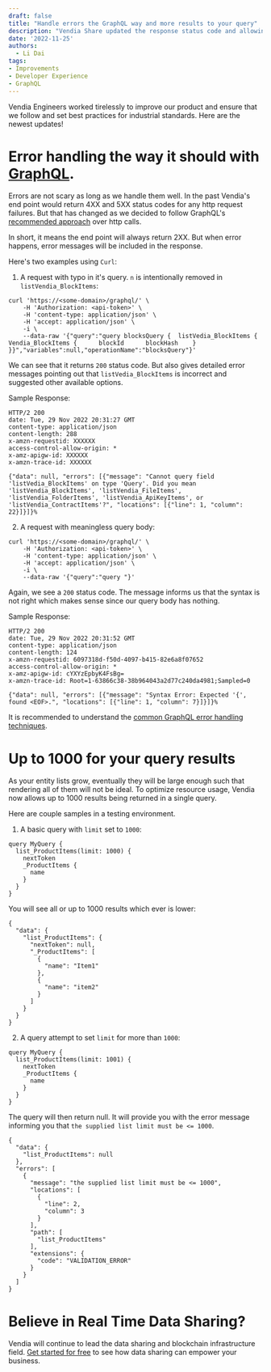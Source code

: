 ```yaml
---
draft: false
title: "Handle errors the GraphQL way and more results to your query"
description: "Vendia Share updated the response status code and allowing up to 1000 query results"
date: '2022-11-25'
authors:
  - Li Dai
tags:
- Improvements
- Developer Experience
- GraphQL
---
```


Vendia Engineers worked tirelessly to improve our product and ensure that we follow and set best practices for industrial standards. Here are the newest updates!

# Error handling the way it should with [GraphQL](https://graphql.org/). 

Errors are not scary as long as we handle them well. In the past Vendia's end point would return 4XX and 5XX status codes for any http request failures. But that has changed as we decided to follow GraphQL's [recommended approach](https://graphql.github.io/graphql-over-http/draft/#sec-Field-errors-encountered-during-execution) over http calls.

In short, it means the end point will always return 2XX. But when error happens, error messages will be included in the response. 

Here's two examples using `Curl`:

1. A request with typo in it's query. `n` is intentionally removed in `listVendia_BlockItems`:
```
curl 'https://<some-domain>/graphql/' \
    -H 'Authorization: <api-token>' \
    -H 'content-type: application/json' \
    -H 'accept: application/json' \
    -i \
    --data-raw '{"query":"query blocksQuery {  listVedia_BlockItems {    Vendia_BlockItems {      blockId      blockHash    }  }}","variables":null,"operationName":"blocksQuery"}'
```

We can see that it returns `200` status code. But also gives detailed error messages pointing out that `listVedia_BlockItems` is incorrect and suggested other available options.

Sample Response:
```
HTTP/2 200
date: Tue, 29 Nov 2022 20:31:27 GMT
content-type: application/json
content-length: 288
x-amzn-requestid: XXXXXX
access-control-allow-origin: *
x-amz-apigw-id: XXXXXX
x-amzn-trace-id: XXXXXX

{"data": null, "errors": [{"message": "Cannot query field 'listVedia_BlockItems' on type 'Query'. Did you mean 'listVendia_BlockItems', 'listVendia_FileItems', 'listVendia_FolderItems', 'listVendia_ApiKeyItems', or 'listVendia_ContractItems'?", "locations": [{"line": 1, "column": 22}]}]}%
```

2. A request with meaningless query body:

```
curl 'https://<some-domain>/graphql/' \
    -H 'Authorization: <api-token>' \
    -H 'content-type: application/json' \
    -H 'accept: application/json' \
    -i \
    --data-raw '{"query":"query "}'
```

Again, we see a `200` status code. The message informs us that the syntax is not right which makes sense since our query body has nothing.

Sample Response:
```
HTTP/2 200
date: Tue, 29 Nov 2022 20:31:52 GMT
content-type: application/json
content-length: 124
x-amzn-requestid: 6097318d-f50d-4097-b415-82e6a8f07652
access-control-allow-origin: *
x-amz-apigw-id: cYXYzEpbyK4FsBg=
x-amzn-trace-id: Root=1-63866c38-38b964043a2d77c240da4981;Sampled=0

{"data": null, "errors": [{"message": "Syntax Error: Expected '{', found <EOF>.", "locations": [{"line": 1, "column": 7}]}]}%
```

It is recommended to understand the [common GraphQL error handling techniques](https://the-guild.dev/blog/graphql-error-handling-with-fp).

# Up to 1000 for your query results
As your entity lists grow, eventually they will be large enough such that rendering all of them will not be ideal. To optimize resource usage, Vendia now allows up to 1000 results being returned in a single query.

Here are couple samples in a testing environment.

1. A basic query with `limit` set to `1000`:

```
query MyQuery {
  list_ProductItems(limit: 1000) {
    nextToken
    _ProductItems {
      name
    }
  }
}
```

You will see all or up to 1000 results which ever is lower:
```
{
  "data": {
    "list_ProductItems": {
      "nextToken": null,
      "_ProductItems": [
        {
          "name": "Item1"
        },
        {
          "name": "item2"
        }
      ]
    }
  }
}
```

2. A query attempt to set `limit` for more than `1000`:
```
query MyQuery {
  list_ProductItems(limit: 1001) {
    nextToken
    _ProductItems {
      name
    }
  }
}
```
The query will then return null. It will provide you with the error message informing you that `the supplied list limit must be <= 1000`.
```
{
  "data": {
    "list_ProductItems": null
  },
  "errors": [
    {
      "message": "the supplied list limit must be <= 1000",
      "locations": [
        {
          "line": 2,
          "column": 3
        }
      ],
      "path": [
        "list_ProductItems"
      ],
      "extensions": {
        "code": "VALIDATION_ERROR"
      }
    }
  ]
}
```
# Believe in Real Time Data Sharing?

Vendia will continue to lead the data sharing and blockchain infrastructure field. [Get started for free](https://www.vendia.com/pricing) to see how data sharing can empower your business.